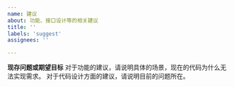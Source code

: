 ```yaml
---
name: 建议
about: 功能、接口设计等的相关建议
title: ''
labels: 'suggest'
assignees: ''

---
```


**现存问题或期望目标**
对于功能的建议，请说明具体的场景，现在的代码为什么无法实现需求。
对于代码设计方面的建议，请说明目前的问题所在。
